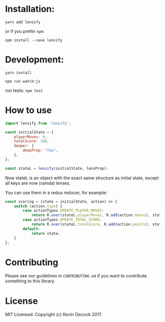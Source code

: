 # Installation:

`yarn add lensify`

or if you prefer `npm`:

`npm install --save lensify`

# Development:

`yarn install`

`npm run watch:js`

run tests: `npm test`

# How to use

```js
import lensify from 'lensify';

const initialState = {
	playerMoves: 0,
	totalScore: 100,
	deeper: {
		deepProp: "foo",
	},
};

const stateL = lensify(initialState, lensProp);

```

Now stateL is an object with the exact same structure as initial state, except all keys are now (ramda) lenses.

You can use them in a redux reducer, for example:

```js
const scoring = (state = initialState, action) => {
	switch (action.type) {
		case actionTypes.UPDATE_PLAYER_MOVES:
			return R.over(stateL.playerMoves, R.add(action.moves), state);
		case actionTypes.UPDATE_TOTAL_SCORE:
			return R.over(stateL.totalScore, R.add(action.points), state);
		default:
			return state;
	}
};
```

# Contributing

Please see our guidelines in `CONTRIBUTING.md` if you want to contribute something to this library.

# License

MIT Licensed. Copyright (c) Kevin Decock 2017.